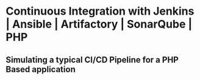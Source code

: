 # Continuous Integration with Jenkins | Ansible | Artifactory | SonarQube | PHP

## Simulating a typical CI/CD Pipeline for a PHP Based application
